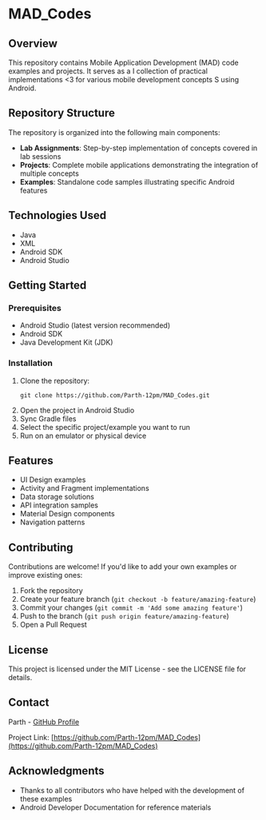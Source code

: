 # MAD_Codes


## Overview
This repository contains Mobile Application Development (MAD) code examples and projects. It serves as a 
I collection of practical implementations
<3 for various mobile development concepts   S using Android.

## Repository Structure
The repository is organized into the following main components:

- **Lab Assignments**: Step-by-step implementation of concepts covered in lab sessions
- **Projects**: Complete mobile applications demonstrating the integration of multiple concepts
- **Examples**: Standalone code samples illustrating specific Android features

## Technologies Used
- Java
- XML
- Android SDK
- Android Studio

## Getting Started

### Prerequisites
- Android Studio (latest version recommended)
- Android SDK
- Java Development Kit (JDK)

### Installation
1. Clone the repository:
   ```
   git clone https://github.com/Parth-12pm/MAD_Codes.git
   ```
2. Open the project in Android Studio
3. Sync Gradle files
4. Select the specific project/example you want to run
5. Run on an emulator or physical device

## Features
- UI Design examples
- Activity and Fragment implementations
- Data storage solutions
- API integration samples
- Material Design components
- Navigation patterns

## Contributing
Contributions are welcome! If you'd like to add your own examples or improve existing ones:

1. Fork the repository
2. Create your feature branch (`git checkout -b feature/amazing-feature`)
3. Commit your changes (`git commit -m 'Add some amazing feature'`)
4. Push to the branch (`git push origin feature/amazing-feature`)
5. Open a Pull Request

## License
This project is licensed under the MIT License - see the LICENSE file for details.

## Contact
Parth - [GitHub Profile](https://github.com/Parth-12pm)

Project Link: [https://github.com/Parth-12pm/MAD_Codes](https://github.com/Parth-12pm/MAD_Codes)

## Acknowledgments
- Thanks to all contributors who have helped with the development of these examples
- Android Developer Documentation for reference materials
